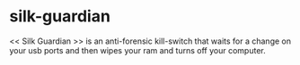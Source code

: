 # silk-guardian
 &lt;&lt; Silk Guardian >> is an anti-forensic kill-switch that waits for a change on your usb ports and then wipes your ram and turns off your computer.
